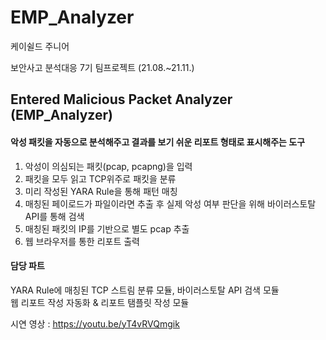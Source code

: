 # EMP_Analyzer
케이쉴드 주니어 

보안사고 분석대응 7기 팀프로젝트 (21.08.~21.11.)

## Entered Malicious Packet Analyzer (EMP_Analyzer)
#### 악성 패킷을 자동으로 분석해주고 결과를 보기 쉬운 리포트 형태로 표시해주는 도구

1. 악성이 의심되는 패킷(pcap, pcapng)을 입력
2. 패킷을 모두 읽고 TCP위주로 패킷을 분류
3. 미리 작성된 YARA Rule을 통해 패턴 매칭
4. 매칭된 페이로드가 파일이라면 추출 후 실제 악성 여부 판단을 위해 바이러스토탈 API를 통해 검색
5. 매칭된 패킷의 IP를 기반으로 별도 pcap 추출
6. 웹 브라우저를 통한 리포트 출력
#### 담당 파트
YARA Rule에 매칭된 TCP 스트림 분류 모듈, 바이러스토탈 API 검색 모듈<br>
웹 리포트 작성 자동화 & 리포트 탬플릿 작성 모듈

시연 영상 : https://youtu.be/yT4vRVQmgik